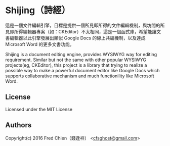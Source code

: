 # Shijing（詩經）

這是一個文件編輯引擎，目標是提供一個所見即所得的文件編輯機制，與坊間的所見即所得編輯器專案（如：CKEditor）不太相同，這是一個函式庫，希望能讓文書編輯器以此引擎發展出類似 Google Docs 的線上共編機制，以及達成 Microsoft Word 的更多文書功能。

Shijing is a document editing engine, provides WYSIWYG way for editing requirement. Similar but not the same with other popular WYSIWYG projects(eg, CKEditor), this project is a library that trying to realize a possible way to make a powerful document editor like Google Docs which supports collaborative mechanism and much functionility like Microsoft Word.

License
-
Licensed under the MIT License

Authors
-
Copyright(c) 2016 Fred Chien（錢逢祥） <<cfsghost@gmail.com>>
